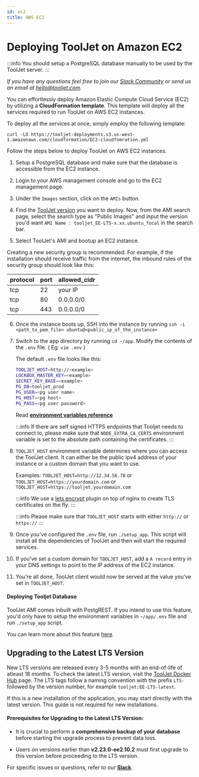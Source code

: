 ```yaml
---
id: ec2
title: AWS EC2
---
```


# Deploying ToolJet on Amazon EC2

:::info
You should setup a PostgreSQL database manually to be used by the ToolJet server.
:::

*If you have any questions feel free to join our [Slack Community](https://tooljet.com/slack) or send us an email at hello@tooljet.com.*

You can effortlessly deploy Amazon Elastic Compute Cloud Service (EC2) by utilizing a **CloudFormation template**. This template will deploy all the services required to run ToolJet on AWS EC2 instances. 

To deploy all the services at once, simply employ the following template:
```
curl -LO https://tooljet-deployments.s3.us-west-1.amazonaws.com/cloudformation/EC2-cloudfomration.yml
```

Follow the steps below to deploy ToolJet on AWS EC2 instances.

1. Setup a PostgreSQL database and make sure that the database is accessible from the EC2 instance.

2. Login to your AWS management console and go to the EC2 management page.

3. Under the `Images` section, click on the `AMIs` button.

4. Find the [ToolJet version](https://github.com/ToolJet/ToolJet/releases) you want to deploy. Now, from the AMI search page, select the search type as "Public Images" and input the version you'd want `AMI Name : tooljet_EE-LTS-x.xx.ubuntu_focal` in the search bar.

5. Select ToolJet's AMI and bootup an EC2 instance.

  Creating a new security group is recommended. For example, if the installation should receive traffic from the internet, the inbound rules of the security group should look like this:

   protocol| port     | allowed_cidr|
   ----| -----------  | ----------- |
   tcp | 22           | your IP |
   tcp | 80           | 0.0.0.0/0 |
   tcp | 443          | 0.0.0.0/0   |


6. Once the instance boots up, SSH into the instance by running `ssh -i <path_to_pem_file> ubuntu@<public_ip_of_the_instance>`

7. Switch to the app directory by running `cd ~/app`. Modify the contents of the `.env` file. ( Eg: `vim .env` )

   The default `.env` file looks like this:
   ```bash
   TOOLJET_HOST=http://<example>
   LOCKBOX_MASTER_KEY=<example>
   SECRET_KEY_BASE=<example>
   PG_DB=tooljet_prod
   PG_USER=<pg user name>
   PG_HOST=<pg host>
   PG_PASS=<pg user password>
   ```
   Read **[environment variables reference](/docs/setup/env-vars)**

   :::info
   If there are self signed HTTPS endpoints that Tooljet needs to connect to, please make sure that `NODE_EXTRA_CA_CERTS` environment variable is set to the absolute path containing the certificates.
   :::

8. `TOOLJET_HOST` environment variable determines where you can access the ToolJet client. It can either be the public ipv4 address of your instance or a custom domain that you want to use.

   Examples:
   `TOOLJET_HOST=http://12.34.56.78` or
   `TOOLJET_HOST=https://yourdomain.com` or
   `TOOLJET_HOST=https://tooljet.yourdomain.com`

   :::info
   We use a [lets encrypt](https://letsencrypt.org/) plugin on top of nginx to create TLS certificates on the fly.
   :::

   :::info
   Please make sure that `TOOLJET_HOST` starts with either `http://` or `https://`
   :::

9. Once you've configured the `.env` file, run `./setup_app`. This script will install all the dependencies of ToolJet and then will start the required services.

10. If you've set a custom domain for `TOOLJET_HOST`, add a `A record` entry in your DNS settings to point to the IP address of the EC2 instance.

12. You're all done, ToolJet client would now be served at the value you've set in `TOOLJET_HOST`.

#### Deploying Tooljet Database

ToolJet AMI comes inbuilt with PostgREST. If you intend to use this feature, you'd only have to setup the environment variables in `~/app/.env` file and run `./setup_app` script.

You can learn more about this feature [here](/docs/tooljet-database).

## Upgrading to the Latest LTS Version

New LTS versions are released every 3-5 months with an end-of-life of atleast 18 months. To check the latest LTS version, visit the [ToolJet Docker Hub](https://hub.docker.com/r/tooljet/tooljet/tags) page. The LTS tags follow a naming convention with the prefix `LTS-` followed by the version number, for example `tooljet:EE-LTS-latest`.

If this is a new installation of the application, you may start directly with the latest version. This guide is not required for new installations.

#### Prerequisites for Upgrading to the Latest LTS Version:

- It is crucial to perform a **comprehensive backup of your database** before starting the upgrade process to prevent data loss.

- Users on versions earlier than **v2.23.0-ee2.10.2** must first upgrade to this version before proceeding to the LTS version.

For specific issues or questions, refer to our **[Slack](https://tooljet.slack.com/join/shared_invite/zt-25438diev-mJ6LIZpJevG0LXCEcL0NhQ#)**.






